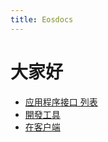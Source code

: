 ```yaml
---
title: Eosdocs
---
```

# 大家好 

* [应用程序接口 列表](api-listing.md)
* [開發工具](developer-tools/)
* [在客户端](client-side/)
